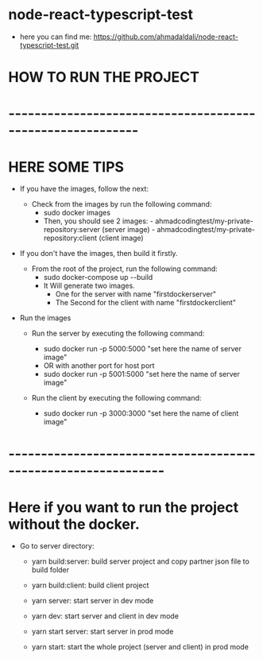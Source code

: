# node-react-typescript-test
- here you can find me: https://github.com/ahmadaldali/node-react-typescript-test.git


# HOW TO RUN THE PROJECT
# ----------------------------------------------------------

# HERE SOME TIPS

- If you have the images, follow the next:
   - Check from the images by run the following command:
      - sudo docker images
      - Then, you should see 2 images:
            - ahmadcodingtest/my-private-repository:server (server image)
            - ahmadcodingtest/my-private-repository:client (client image)

- If you don't have the images, then build it firstly.
   - From the root of the project, run the following command:
     - sudo docker-compose up --build
     - It Will generate two images.
       - One for the server with name "firstdockerserver"
       - The Second for the client with name "firstdockerclient"

- Run the images
   - Run the server by executing the following command:
      - sudo docker run -p 5000:5000 "set here the name of server image"
      - OR with another port for host port 
      - sudo docker run -p 5001:5000 "set here the name of server image"

   - Run the client by executing the following command:
      - sudo docker run -p 3000:3000 "set here the name of client image"


# --------------------------------------------------------------
# Here if you want to run the project without the docker.

- Go to server directory:
   - yarn build:server: build server project and copy partner json file to build folder
   - yarn build:client: build client project

   - yarn server: start server in dev mode
   - yarn dev: start server and client in dev mode

   - yarn start server: start server in prod mode
   - yarn start: start the whole project (server and client) in prod mode